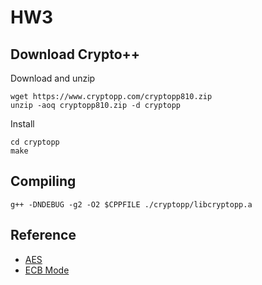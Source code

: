 # HW3

## Download Crypto++

Download and unzip
```
wget https://www.cryptopp.com/cryptopp810.zip
unzip -aoq cryptopp810.zip -d cryptopp
```

Install
```
cd cryptopp
make
```

## Compiling

```
g++ -DNDEBUG -g2 -O2 $CPPFILE ./cryptopp/libcryptopp.a
```

## Reference

- [AES](https://www.cryptopp.com/wiki/Advanced_Encryption_Standard)
- [ECB Mode](https://www.cryptopp.com/wiki/ECB_Mode)


